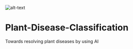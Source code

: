 ![alt-text](https://static.tutsplus.com/assets/favicon-9e8b377989d9949ad1003dc5298cd8ef.png)
# Plant-Disease-Classification

Towards resolving plant diseases by using AI
